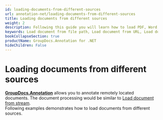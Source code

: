 ```yaml
---
id: loading-documents-from-different-sources
url: annotation-net/loading-documents-from-different-sources
title: Loading documents from different sources
weight: 2
description: Following this guide you will learn how to load PDF, Word, Excel, PowerPoint documents by local file path, stream or URL for further processing with GroupDocs.Annotation for .NET API.
keywords: Load document from file path, Load document from URL, Load document from stream
bookCollapseSection: true
productName: GroupDocs.Annotation for .NET
hideChildren: False
---
```

# Loading documents from different sources

[**GroupDocs.Annotation**](https://products.groupdocs.com/annotation/net) allows you to annotate remotely located documents. The document processing would be similar to [Load document from stream](https://wiki.lisbon.dynabic.com/display/annotation/Load+document+from+Stream).   
Following examples demonstrates how to load documents from different sources.
